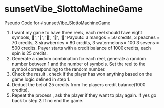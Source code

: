 # sunsetVibe_SlottoMachineGame

Pseudo Code for # sunsetVibe_SlottoMachineGame

1. I want my game to have three reels, each reel should have eight symbols, 🥭', '🍑', '🍓', '🍉', '🎰' Payouts: 3 mangos = 50 credits, 3 peaches = 70 credits, 3 strawberries = 80 credits, 3 watermelons = 100 3 sevens = 500 credits. Player starts with a credit balance of 1000 credits, each spin is 25 credits.
2. Generate a random combination for each reel, generate a random number between 1 and the number of symbols. Set the reel to the symbol corresponding to the random number.
3. Check the result , check if the player has won anything based on the game logic defined in step 1.
4. Deduct the bet of 25 credits from the players credit balance(1000 credits).
5. Repeat the process , ask the player if they want to play again. If yes go back to step 2. If no end the game.
